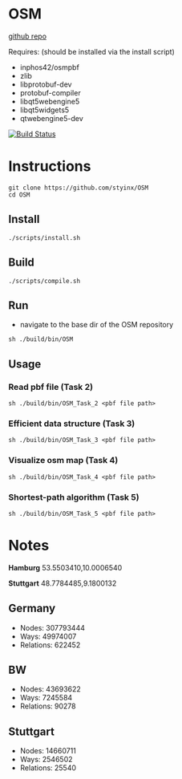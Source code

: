 # OSM

[github repo](https://github.com/styinx/OSM)

Requires: (should be installed via the install script)
- inphos42/osmpbf
- zlib
- libprotobuf-dev
- protobuf-compiler
- libqt5webengine5
- libqt5widgets5
- qtwebengine5-dev


[![Build Status](https://travis-ci.com/styinx/OSM.svg?branch=master)](https://travis-ci.com/styinx/OSM)

# Instructions

```
git clone https://github.com/styinx/OSM
cd OSM
```

## Install

```
./scripts/install.sh
```

## Build 

```
./scripts/compile.sh
```

## Run

- navigate to the base dir of the OSM repository

```
sh ./build/bin/OSM
```

## Usage

### Read pbf file (Task 2)

```
sh ./build/bin/OSM_Task_2 <pbf file path> 
```

### Efficient data structure (Task 3)

```
sh ./build/bin/OSM_Task_3 <pbf file path>
```

### Visualize osm map (Task 4)

```
sh ./build/bin/OSM_Task_4 <pbf file path>
```

### Shortest-path algorithm (Task 5)

```
sh ./build/bin/OSM_Task_5 <pbf file path>
```

# Notes

**Hamburg** 53.5503410,10.0006540

**Stuttgart** 48.7784485,9.1800132

## Germany
- Nodes: 307793444
- Ways: 49974007
- Relations: 622452

## BW
- Nodes: 43693622
- Ways: 7245584
- Relations: 90278

## Stuttgart
- Nodes: 14660711
- Ways: 2546502
- Relations: 25540
